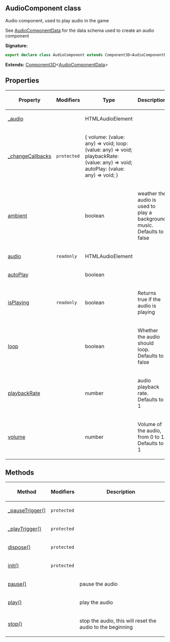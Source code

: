 
## AudioComponent class

Audio component, used to play audio in the game

See [AudioComponentData](/reference/audiocomponentdata.md) for the data schema used to create an audio component

**Signature:**

```typescript
export declare class AudioComponent extends Component3D<AudioComponentData> 
```
**Extends:** [Component3D](/reference/component3d.md)<!-- -->&lt;[AudioComponentData](/reference/audiocomponentdata.md)<!-- -->&gt;

## Properties

<table><thead><tr><th>

Property


</th><th>

Modifiers


</th><th>

Type


</th><th>

Description


</th></tr></thead>
<tbody><tr><td>

[\_audio](/reference/audiocomponent/_audio.md)


</td><td>


</td><td>

HTMLAudioElement


</td><td>


</td></tr>
<tr><td>

[\_changeCallbacks](/reference/audiocomponent/_changecallbacks.md)


</td><td>

`protected`


</td><td>

{ volume: (value: any) =&gt; void; loop: (value: any) =&gt; void; playbackRate: (value: any) =&gt; void; autoPlay: (value: any) =&gt; void; }


</td><td>


</td></tr>
<tr><td>

[ambient](/reference/audiocomponent/ambient.md)


</td><td>


</td><td>

boolean


</td><td>

weather the audio is used to play a background music. Defaults to false


</td></tr>
<tr><td>

[audio](/reference/audiocomponent/audio.md)


</td><td>

`readonly`


</td><td>

HTMLAudioElement


</td><td>


</td></tr>
<tr><td>

[autoPlay](/reference/audiocomponent/autoplay.md)


</td><td>


</td><td>

boolean


</td><td>


</td></tr>
<tr><td>

[isPlaying](/reference/audiocomponent/isplaying.md)


</td><td>

`readonly`


</td><td>

boolean


</td><td>

Returns true if the audio is playing


</td></tr>
<tr><td>

[loop](/reference/audiocomponent/loop.md)


</td><td>


</td><td>

boolean


</td><td>

Whether the audio should loop. Defaults to false


</td></tr>
<tr><td>

[playbackRate](/reference/audiocomponent/playbackrate.md)


</td><td>


</td><td>

number


</td><td>

audio playback rate. Defaults to 1


</td></tr>
<tr><td>

[volume](/reference/audiocomponent/volume.md)


</td><td>


</td><td>

number


</td><td>

Volume of the audio, from 0 to 1. Defaults to 1


</td></tr>
</tbody></table>

## Methods

<table><thead><tr><th>

Method


</th><th>

Modifiers


</th><th>

Description


</th></tr></thead>
<tbody><tr><td>

[\_pauseTrigger()](/reference/audiocomponent/_pausetrigger.md)


</td><td>

`protected`


</td><td>


</td></tr>
<tr><td>

[\_playTrigger()](/reference/audiocomponent/_playtrigger.md)


</td><td>

`protected`


</td><td>


</td></tr>
<tr><td>

[dispose()](/reference/audiocomponent/dispose.md)


</td><td>

`protected`


</td><td>


</td></tr>
<tr><td>

[init()](/reference/audiocomponent/init.md)


</td><td>

`protected`


</td><td>


</td></tr>
<tr><td>

[pause()](/reference/audiocomponent/pause.md)


</td><td>


</td><td>

pause the audio


</td></tr>
<tr><td>

[play()](/reference/audiocomponent/play.md)


</td><td>


</td><td>

play the audio


</td></tr>
<tr><td>

[stop()](/reference/audiocomponent/stop.md)


</td><td>


</td><td>

stop the audio, this will reset the audio to the beginning


</td></tr>
</tbody></table>
